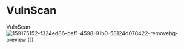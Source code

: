 # VulnScan
VulnScan
![159175152-f324ed86-bef1-4598-91b0-58124d078422-removebg-preview (1)](https://user-images.githubusercontent.com/99171626/160276038-5bb8c7df-4346-4948-8154-fe4ef7ff52c8.png)
